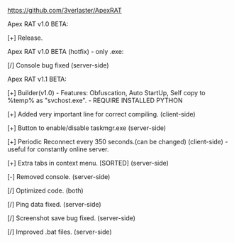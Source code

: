 https://github.com/3verlaster/ApexRAT


Apex RAT v1.0 BETA:

[+] Release.


Apex RAT v1.0 BETA (hotfix) - only .exe:

[/] Console bug fixed (server-side)


Apex RAT v1.1 BETA:

[+] Builder(v1.0) - Features: Obfuscation, Auto StartUp, Self copy to %temp% as "svchost.exe". - REQUIRE INSTALLED PYTHON

[+] Added very important line for correct compiling. (client-side)

[+] Button to enable/disable taskmgr.exe (server-side)

[+] Periodic Reconnect every 350 seconds.(can be changed) (client-side) - useful for constantly online server.

[+] Extra tabs in context menu. [SORTED] (server-side)

[-] Removed console. (server-side)

[/] Optimized code. (both)

[/] Ping data fixed. (server-side)

[/] Screenshot save bug fixed. (server-side)

[/] Improved .bat files. (server-side)
